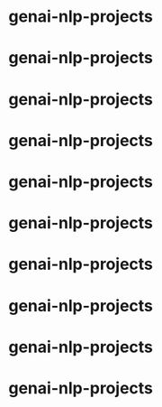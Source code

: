 # genai-nlp-projects
# genai-nlp-projects
# genai-nlp-projects
# genai-nlp-projects
# genai-nlp-projects
# genai-nlp-projects
# genai-nlp-projects
# genai-nlp-projects
# genai-nlp-projects
# genai-nlp-projects
